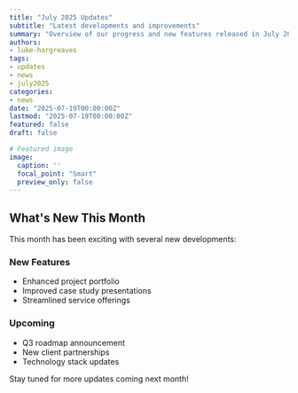 ```yaml
---
title: "July 2025 Updates"
subtitle: "Latest developments and improvements"
summary: "Overview of our progress and new features released in July 2025."
authors:
- luke-hargreaves
tags:
- updates
- news
- july2025
categories: 
- news
date: "2025-07-19T00:00:00Z"
lastmod: "2025-07-19T00:00:00Z"
featured: false
draft: false

# Featured image
image:
  caption: ''
  focal_point: "Smart"
  preview_only: false
---
```


## What's New This Month

This month has been exciting with several new developments:

### New Features
- Enhanced project portfolio
- Improved case study presentations
- Streamlined service offerings

### Upcoming
- Q3 roadmap announcement
- New client partnerships
- Technology stack updates

Stay tuned for more updates coming next month!
